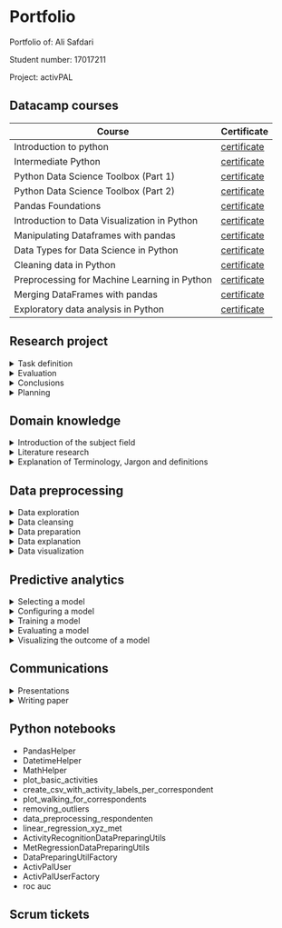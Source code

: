 # Portfolio
Portfolio of: Ali Safdari

Student number: 17017211

Project: activPAL

## Datacamp courses
| Course | Certificate |
| ----------- | ----------- |
| Introduction to python | [certificate](evidence/courses/introduction-to-python.pdf) |
| Intermediate Python	 | [certificate](evidence/courses/intermediate-python.pdf) |
| Python Data Science Toolbox (Part 1)	 | [certificate](evidence/courses/python-data-science-toolbox-part1.pdf) |
| Python Data Science Toolbox (Part 2)	 | [certificate](evidence/courses/python-data-science-toolbox-part2.pdf) |
| Pandas Foundations	 | [certificate](evidence/courses/pandas-foundations.pdf) |
| Introduction to Data Visualization in Python	 | [certificate](evidence/courses/introduction-to-data-visualization-in-python.pdf) |
| Manipulating Dataframes with pandas	 | [certificate](evidence/courses/manipulating-dataframes-with-pandas.pdf) |
| Data Types for Data Science in Python	 | [certificate](evidence/courses/data-types-for-data-science-in-python.pdf) |
| Cleaning data in Python	 | [certificate](evidence/courses/cleaning-data-in-python.pdf) |
| Preprocessing for Machine Learning in Python	 | [certificate](evidence/courses/preprocessing-for-machine-learning-in-python.pdf) |
| Merging DataFrames with pandas	 | [certificate](evidence/courses/merging-dataframes-with-pandas.pdf) |
| Exploratory data analysis in Python	 | [certificate](evidence/courses/exploratory-data-analysis-in-python.pdf) |

## Research project
<details>
    <summary>Task definition</summary>

- Research plan: research questions iteration 2

</details>

<details>
    <summary>Evaluation</summary>
</details>

<details>
    <summary>Conclusions</summary>
</details>

<details>
    <summary>Planning</summary>
</details>

## Domain knowledge
<details>
    <summary>Introduction of the subject field</summary>
</details>

<details>
    <summary>Literature research</summary>

- article: "how to calculate exercise energy expendure, on trainingslab"
- Paper: "MET Calculations from On-Body Accelerometers for Exergaming Movements"
- Paper: "Measurement of Physical Activity Using Accelerometers"

</details>

<details>
    <summary>Explanation of Terminology, Jargon and definitions</summary>
</details>

## Data preprocessing
<details>
    <summary>Data exploration</summary>
</details>

<details>
    <summary>Data cleansing</summary>
</details>

<details>
    <summary>Data preparation</summary>
</details>

<details>
    <summary>Data explanation</summary>
</details>

<details>
    <summary>Data visualization</summary>
</details>

## Predictive analytics
<details>
    <summary>Selecting a model</summary>
</details>

<details>
    <summary>Configuring a model</summary>
</details>

<details>
    <summary>Training a model</summary>
</details>

<details>
    <summary>Evaluating a model</summary>
</details>

<details>
    <summary>Visualizing the outcome of a model</summary>
</details>


## Communications
<details>
    <summary>Presentations</summary>
    - Internal presentation 07-09-2020
    - External presentation 30-10-2020
    - Internal presentation 23-11-2020
    - Internal presentation 14-12-2020
</details>

<details>
    <summary>Writing paper</summary>

- Introduction
- Method: Activity Classification (helped)
- Method: International PA recommendation
- Results: International PA recommendation
</details>

## Python notebooks
- PandasHelper
- DatetimeHelper
- MathHelper
- plot_basic_activities
- create_csv_with_activity_labels_per_correspondent
- plot_walking_for_correspondents
- removing_outliers
- data_preprocessing_respondenten
- linear_regression_xyz_met
- ActivityRecognitionDataPreparingUtils
- MetRegressionDataPreparingUtils
- DataPreparingUtilFactory
- ActivPalUser
- ActivPalUserFactory
- roc auc

## Scrum tickets
